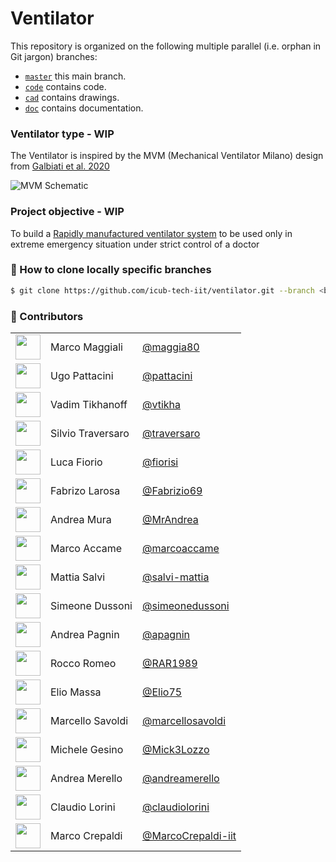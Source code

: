 Ventilator
==========

This repository is organized on the following multiple parallel (i.e. orphan in Git jargon) branches:
- [`master`][1] this main branch.
- [`code`][2] contains code.
- [`cad`][3] contains drawings.
- [`doc`][4] contains documentation.

[1]: ../../tree/master
[2]: ../../tree/code
[3]: ../../tree/cad
[4]: ../../tree/doc

### Ventilator type - WIP

The Ventilator is inspired by the MVM (Mechanical Ventilator Milano) design from [Galbiati et al. 2020](https://arxiv.org/abs/2003.10405)  

![MVM Schematic](https://github.com/icub-tech-iit/ventilator/blob/master/doc/misc/MVM_schema.png) 


### Project objective - WIP

To build a [Rapidly manufactured ventilator system](https://www.gov.uk/government/publications/coronavirus-covid-19-ventilator-supply-specification/rapidly-manufactured-ventilator-system-specification) to be used only in extreme emergency situation under strict control of a doctor    

### 🔽 How to clone locally specific branches
```sh
$ git clone https://github.com/icub-tech-iit/ventilator.git --branch <branch-name>
```

### 👥 Contributors

| | | |
|:---:|:---|:---|
| [<img src="https://github.com/maggia80.png" width="40">](https://github.com/maggia80)                   | Marco Maggiali    | [@maggia80](https://github.com/maggia80) |
| [<img src="https://github.com/pattacini.png" width="40">](https://github.com/pattacini)                 | Ugo Pattacini     | [@pattacini](https://github.com/pattacini) |
| [<img src="https://github.com/vtikha.png" width="40">](https://github.com/vtikha)                       | Vadim Tikhanoff   | [@vtikha](https://github.com/vtikha) |
| [<img src="https://github.com/traversaro.png" width="40">](https://github.com/traversaro)               | Silvio Traversaro | [@traversaro](https://github.com/traversaro) |
| [<img src="https://github.com/fiorisi.png" width="40">](https://github.com/fiorisi)                     | Luca Fiorio       | [@fiorisi](https://github.com/fiorisi) |
| [<img src="https://github.com/Fabrizio69.png" width="40">](https://github.com/Fabrizio69)               | Fabrizo Larosa    | [@Fabrizio69](https://github.com/Fabrizio69) |
| [<img src="https://github.com/MrAndrea.png" width="40">](https://github.com/MrAndrea)                   | Andrea Mura       | [@MrAndrea](https://github.com/MrAndrea) |
| [<img src="https://github.com/marcoaccame.png" width="40">](https://github.com/marcoaccame)             | Marco Accame      | [@marcoaccame](https://github.com/marcoaccame) |
| [<img src="https://github.com/salvi-mattia.png" width="40">](https://github.com/salvi-mattia)           | Mattia Salvi      | [@salvi-mattia](https://github.com/salvi-mattia) |
| [<img src="https://github.com/simeonedussoni.png" width="40">](https://github.com/simeonedussoni)       | Simeone Dussoni   | [@simeonedussoni](https://github.com/simeonedussoni) |
| [<img src="https://github.com/apagnin.png" width="40">](https://github.com/apagnin)                     | Andrea Pagnin     | [@apagnin](https://github.com/apagnin) |
| [<img src="https://github.com/RAR1989.png" width="40">](https://github.com/RAR1989)                     | Rocco Romeo       | [@RAR1989](https://github.com/RAR1989) |
| [<img src="https://github.com/Elio75.png" width="40">](https://github.com/Elio75)                       | Elio Massa        | [@Elio75](https://github.com/Elio75) |
| [<img src="https://github.com/marcellosavoldi.png" width="40">](https://github.com/marcellosavoldi)     | Marcello Savoldi  | [@marcellosavoldi](https://github.com/marcellosavoldi) |
| [<img src="https://github.com/Mick3Lozzo.png" width="40">](https://github.com/Mick3Lozzo)               | Michele Gesino    | [@Mick3Lozzo](https://github.com/Mick3Lozzo) |
| [<img src="https://github.com/andreamerello.png" width="40">](https://github.com/andreamerello)         | Andrea Merello    | [@andreamerello](https://github.com/andreamerello) |
| [<img src="https://github.com/claudiolorini.png" width="40">](https://github.com/claudiolorini)         | Claudio Lorini    | [@claudiolorini](https://github.com/claudiolorini) |
| [<img src="https://github.com/MarcoCrepaldi-iit.png" width="40">](https://github.com/MarcoCrepaldi-iit) | Marco Crepaldi    | [@MarcoCrepaldi-iit](https://github.com/MarcoCrepaldi-iit) |
